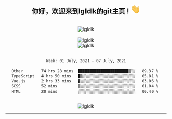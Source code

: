 <div align="center">
<h2> 你好，欢迎来到lgldlk的git主页 ! <img src="https://github.com/lgldlk/lgldlk/blob/main/gifs/Hi.gif" width="30px"></h2>
</div>

<div align="center">
 </br>
 <img src="http://aiitapp.cn:8091/?color=rgba(37,144,118,1)&shadowColor=rgba(12,16,20,1)&fontSize=120&&shadowOffsetX=9&shadowOffsetY=11" height="26px" alt="lgldlk" />
 </br>

   </br>
 <img src="https://github-readme-stats.vercel.app/api?username=lgldlk&show_icons=true&theme=gotham&locale=cn" alt="lgldlk" />
 

</br>

<img  src="http://github-readme-stats.vercel.app/api/top-langs/?username=lgldlk&show_icons=true&theme=gotham&locale=cn&layout=compact" alt="lgldlk"/>  
</br>
</br>

<!--START_SECTION:waka-->
```text
Week: 01 July, 2021 - 07 July, 2021

Other        74 hrs 28 mins  ██████████████████████▒░░   89.37 % 
TypeScript   4 hrs 50 mins   █▒░░░░░░░░░░░░░░░░░░░░░░░   05.81 % 
Vue.js       2 hrs 33 mins   ▓░░░░░░░░░░░░░░░░░░░░░░░░   03.06 % 
SCSS         52 mins         ▒░░░░░░░░░░░░░░░░░░░░░░░░   01.04 % 
HTML         20 mins         ░░░░░░░░░░░░░░░░░░░░░░░░░   00.40 % 
```
<!--END_SECTION:waka-->

 </br>
  <img src="https://visitor-badge.glitch.me/badge?page_id=lgldlk" alt="lgldlk" />

---

 

